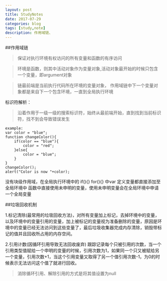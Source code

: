 ```yaml
---
layout: post
title: StudyNotes
date: 2017-07-29
categories: blog
tags: [study,note]
description: 作用域链、
---
```


##作用域链
>保证对执行环境有权访问的所有变量和函数的有序访问

>环境是函数，则其中活动对象作为变量对象,活动对象最开始的时候只包含一个变量，即argument对象

>链最前端是当前执行代码所在环境的变量对象， 作用域链中下一个变量对象都是来自下一个包含环境，一直到全局执行环境

标识符解析：

>沿着作用于一级一级的搜索标识符，始终从最前端开始，直到找到当前标识符，找不到会导致错误发生

	example:
	var color = "blue";
	function changeColor(){
		if(color == "blue"){
			color = "red";
		}else{
			color = "blue";
		}
	}
	changeColor();
	alert("Color is now "+color);

没有块级作用域，在全局执行环境中的 if(){} for(){} 中var 定义变量都直接添加至全局环境中
函数中直接使用未申明的变量，使用未申明变量会在全局环境中申请一个全局变量

##垃圾回收机制

1.标记清除(最常用的垃圾回收方法)，对所有变量加上标记，去掉环境中的变量，以及环境中的变量引用的变量，加上被标记的变量视为准备删除的变量，原因是环境中的变量已经无法访问到这些变量了，最后垃圾收集器完成内存清除，销毁带标记的值并且回收所占用的内存空间。

2.引用计数(因循环引用导致无法回收废弃) 跟踪记录每个只被引用的次数，当一个引用类型值赋给一个申明的变量的时候，引用次数为1，如果同一个只又被赋给另一个变量，引用次数+1，当这个引用变量又取得了另一个值引用次数-1，为0的时候表示无法访问这个值了就进行回收。
>消除循环引用、解除引用的方式是将其值设置为null
